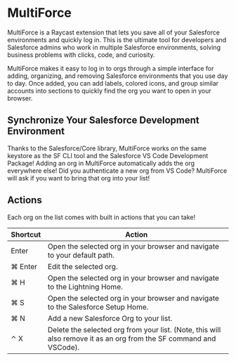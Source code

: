 # MultiForce

MultiForce is a Raycast extension that lets you save all of your Salesforce environments and quickly log in. This is the ultimate tool for developers and Salesforce admins who work in multiple Salesforce environments, solving business problems with clicks, code, and curiosity. 

MultiForce makes it easy to log in to orgs through a simple interface for adding, organizing, and removing Salesforce environments that you use day to day. Once added, you can add labels, colored icons, and group similar accounts into sections to quickly find the org you want to open in your browser.

## Synchronize Your Salesforce Development Environment

Thanks to the Salesforce/Core library, MultiForce works on the same keystore as the SF CLI tool and the Salesforce VS Code Development Package! Adding an org in MultiForce automatically adds the org everywhere else! Did you authenticate a new org from VS Code? MultiForce will ask if you want to bring that org into your list!


## Actions

Each org on the list comes with built in actions that you can take! 

| Shortcut    | Action |
| -------- | ------- |
| Enter  | Open the selected org in your browser and navigate to your default path. |
| ⌘ Enter  | Edit the selected org. |
| ⌘ H | Open the selected org in your browser and navigate to the Lightning Home.  |
| ⌘ S | Open the selected org in your browser and navigate to the Salesforce Setup Home.  |
| ⌘ N | Add a new Salesforce Org to your list. |
| ⌃ X | Delete the selected org from your list. (Note, this will also remove it as an org from the SF command and VSCode).     |
